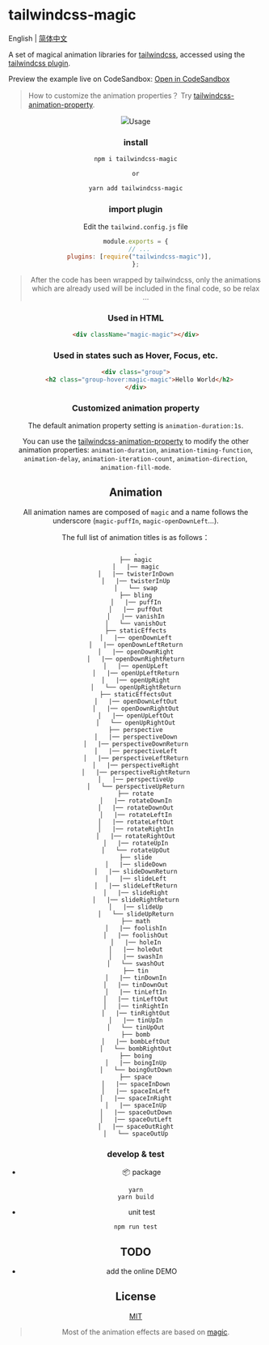 # tailwindcss-magic

English | [简体中文](./README-zh_CN.md)

A set of magical animation libraries for [tailwindcss](https://tailwindcss.com/), accessed using the [tailwindcss plugin](https://tailwindcss.com/docs/plugins).

Preview the example live on CodeSandbox: [Open in CodeSandbox](https://codesandbox.io/s/fancy-glade-3197y8?file=/pages/index.js)

> How to customize the animation properties？ Try [tailwindcss-animation-property](https://github.com/Sylvenas/tailwindcss-animation-property).

<div style="text-align:center" align="center">
  <img src="https://d1.music.126.net/dmusic/obj/w5zCg8OAw6HDjzjDgMK_/13149450916/cc68/c878/81d3/09c049ad9865f0048b5420ee8f8d2370.gif />
</div>

## Usage

### install

```sh
npm i tailwindcss-magic

or

yarn add tailwindcss-magic
```

### import plugin

Edit the `tailwind.config.js` file

```js
module.exports = {
  // ...
  plugins: [require("tailwindcss-magic")],
};
```

> After the code has been wrapped by tailwindcss, only the animations which are already used will be included in the final code, so be relax ...

### Used in HTML

```html
<div className="magic-magic"></div>
```

### Used in states such as Hover, Focus, etc.

```html
<div class="group">
  <h2 class="group-hover:magic-magic">Hello World</h2>
</div>
```

### Customized animation property

The default animation property setting is `animation-duration:1s`.

You can use the [tailwindcss-animation-property](https://github.com/Sylvenas/tailwindcss-animation-property) to modify the other animation properties: `animation-duration`, `animation-timing-function`, `animation-delay`, `animation-iteration-count`, `animation-direction`, `animation-fill-mode`.

## Animation

All animation names are composed of `magic` and a name follows the underscore (`magic-puffIn`, `magic-openDownLeft`...).

The full list of animation titles is as follows：

```
.
├── magic
│   |── magic
│   |── twisterInDown
│   |── twisterInUp
│   └── swap
├── bling
│   |── puffIn
│   |── puffOut
│   |── vanishIn
│   └── vanishOut
├── staticEffects
│   |── openDownLeft
│   |── openDownLeftReturn
│   |── openDownRight
│   |── openDownRightReturn
│   |── openUpLeft
│   |── openUpLeftReturn
│   |── openUpRight
│   └── openUpRightReturn
├── staticEffectsOut
│   |── openDownLeftOut
│   |── openDownRightOut
│   |── openUpLeftOut
│   └── openUpRightOut
├── perspective
│   |── perspectiveDown
│   |── perspectiveDownReturn
│   |── perspectiveLeft
│   |── perspectiveLeftReturn
│   |── perspectiveRight
│   |── perspectiveRightReturn
│   |── perspectiveUp
│   └── perspectiveUpReturn
├── rotate
│   |── rotateDownIn
│   |── rotateDownOut
│   |── rotateLeftIn
│   |── rotateLeftOut
│   |── rotateRightIn
│   |── rotateRightOut
│   |── rotateUpIn
│   └── rotateUpOut
├── slide
│   |── slideDown
│   |── slideDownReturn
│   |── slideLeft
│   |── slideLeftReturn
│   |── slideRight
│   |── slideRightReturn
│   |── slideUp
│   └── slideUpReturn
├── math
│   |── foolishIn
│   |── foolishOut
│   |── holeIn
│   |── holeOut
│   |── swashIn
│   └── swashOut
├── tin
│   |── tinDownIn
│   |── tinDownOut
│   |── tinLeftIn
│   |── tinLeftOut
│   |── tinRightIn
│   |── tinRightOut
│   |── tinUpIn
│   └── tinUpOut
├── bomb
│   |── bombLeftOut
│   └── bombRightOut
├── boing
│   |── boingInUp
│   └── boingOutDown
├── space
│   |── spaceInDown
│   |── spaceInLeft
│   |── spaceInRight
│   |── spaceInUp
│   |── spaceOutDown
│   |── spaceOutLeft
│   |── spaceOutRight
│   └── spaceOutUp
```

### develop & test

- 📦 package

```
yarn
yarn build
```

- unit test

```
npm run test
```

## TODO

- add the online DEMO

## License

[MIT](./LICENSE)

> Most of the animation effects are based on [magic](https://github.com/miniMAC/magic).

